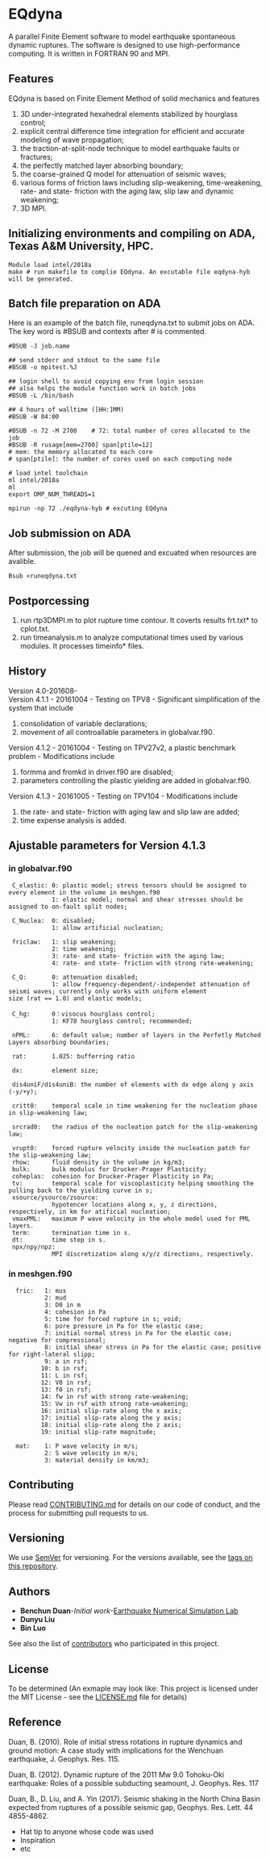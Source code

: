 # EQdyna  

A parallel Finite Element software to model earthquake spontaneous dynamic ruptures. The software is designed to use high-performance computing. It is written in FORTRAN 90 and MPI.

## Features

EQdyna is based on Finite Element Method of solid mechanics and features 
1) 3D under-integrated hexahedral elements stabilized by hourglass control; 
2) explicit central difference time integration for efficient and accurate modeling of wave propagation; 
3) the traction-at-split-node technique to model earthquake faults or fractures;
4) the perfectly matched layer absorbing boundary;
5) the coarse-grained Q model for attenuation of seismic waves;
6) various forms of friction laws including slip-weakening, time-weakening, rate- and state- friction with the aging law, slip law and dynamic weakening;
7) 3D MPI. 

## Initializing environments and compiling on ADA, Texas A&M University, HPC.

```
Module load intel/2018a
make # run makefile to complie EQdyna. An excutable file eqdyna-hyb will be generated. 
```

## Batch file preparation on ADA

Here is an example of the batch file, runeqdyna.txt to submit jobs on ADA. The key word is #BSUB and contexts after # is commented. 

```
#BSUB -J job.name

## send stderr and stdout to the same file 
#BSUB -o mpitest.%J

## login shell to avoid copying env from login session
## also helps the module function work in batch jobs
#BSUB -L /bin/bash

## 4 hours of walltime ([HH:]MM)
#BSUB -W 04:00

#BSUB -n 72 -M 2700    # 72: total number of cores allocated to the job
#BSUB -R rusage[mem=2700] span[ptile=12] 
# mem: the memory allocated to each core
# span[ptile]: the number of cores used on each computing node

# load intel toolchain
ml intel/2018a
ml
export OMP_NUM_THREADS=1

mpirun -np 72 ./eqdyna-hyb # excuting EQdyna
```

## Job submission on ADA
After submission, the job will be quened and excuated when resources are avalible.
```
Bsub <runeqdyna.txt
```

## Postporcessing

1) run rtp3DMPI.m to plot rupture time contour.
It coverts results frt.txt* to cplot.txt.  
2) run timeanalysis.m to analyze computational times used by various modules.
It processes timeinfo* files.

## History
Version 4.0-201608-  
Version 4.1.1 - 20161004 - Testing on TPV8 - Significant simplification of the system that include 
  1) consolidation of variable declarations; 
  2) movement of all controallable parameters in globalvar.f90.

Version 4.1.2 - 20161004 - Testing on TPV27v2, a plastic benchmark problem - Modifications include 
  1) formma and fromkd in driver.f90 are disabled; 
  2) parameters controlling the plastic yielding are added in globalvar.f90.

Version 4.1.3 - 20161005 - Testing on TPV104 - Modifications include
  1) the rate- and state- friction with aging law and slip law are added;
  2) time expense analysis is added.

## Ajustable parameters for Version 4.1.3
### in globalvar.f90
```
 C_elastic: 0: plastic model; stress tensors should be assigned to every element in the volume in meshgen.f90
            1: elastic model; normal and shear stresses should be assigned to on-fault split nodes;
 
 C_Nuclea:  0: disabled;
            1: allow artificial nucleation;
 
 friclaw:   1: slip weakening;
            2: time weakening;
            3: rate- and state- friction with the aging law;
            4: rate- and state- friction with strong rate-weakening;
 
 C_Q:       0: attenuation disabled;
            1: allow frequency-dependent/-independet attenuation of seismi waves; currently only works with uniform element                 size (rat == 1.0) and elastic models;
 
 C_hg:      0：visocus hourglass control;
            1: KF78 hourglass control; recommended;
 
 nPML:      6: default value; number of layers in the Perfetly Matched Layers absorbing boundaries;
 
 rat:       1.025: bufferring ratio
 
 dx:        element size;
 
 dis4uniF/dis4uniB: the number of elements with dx edge along y axis (-y/+y);
 
 critt0:    temporal scale in time weakening for the nucleation phase in slip-weakening law;
 
 srcrad0:   the radius of the nucleation patch for the slip-weakening law;
 
 vrupt0:    forced rupture velocity inside the nucleation patch for the slip-weakening law;
 rhow:      fluid density in the volume in kg/m3;
 bulk:      bulk modulus for Drucker-Prager Plasticity;
 coheplas:  cohesion for Drucker-Prager Plasticity in Pa;
 tv:        temporal scale for viscoplasticity helping smoothing the pulling back to the yielding curve in s;
 xsource/ysource/zsource:
            hypotencer locations along x, y, z directions, respectively, in km for atificial nucleation;
 vmaxPML:   maximum P wave velocity in the whole model used for PML layers.
 term:      termination time in s.
 dt:        time step in s.
 npx/npy/npz:
            MPI discretization along x/y/z directions, respectively.            
```

### in meshgen.f90
```
  fric:   1: mus
          2: mud
          3: D0 in m
          4: cohesion in Pa
          5: time for forced rupture in s; void;
          6: pore pressure in Pa for the elastic case;
          7: initial normal stress in Pa for the elastic case; negative for compressional;
          8: initial shear stress in Pa for the elastic case; positive for right-lateral slipp;
          9: a in rsf;
         10: b in rsf;
         11: L in rsf;
         12: V0 in rsf;
         13: f0 in rsf;
         14: fw in rsf with strong rate-weakening;
         15: Vw in rsf with strong rate-weakening;
         16: initial slip-rate along the x axis;
         17: initial slip-rate along the y axis;
         18: initial slip-rate along the z axis;
         19: initial slip-rate magnitude;
```

```
  mat:    1: P wave velocity in m/s;
          2: S wave velocity in m/s;
          3: material density in km/m3;
```
## Contributing

Please read [CONTRIBUTING.md](https://gist.github.com/PurpleBooth/b24679402957c63ec426) for details on our code of conduct, and the process for submitting pull requests to us.

## Versioning

We use [SemVer](http://semver.org/) for versioning. For the versions available, see the [tags on this repository](https://github.com/your/project/tags). 

## Authors

* **Benchun Duan**-*Initial work*-[Earthquake Numerical Simulation Lab](https://geogeo.tamu.edu/people/faculty/duanbenchun)
* **Dunyu Liu**
* **Bin Luo**

See also the list of [contributors]() who participated in this project.

## License

To be determined (An exmaple may look like: This project is licensed under the MIT License - see the [LICENSE.md](LICENSE.md) file for details)

## Reference
Duan, B. (2010). Role of initial stress rotations in rupture dynamics and ground
  motion: A case study with implications for the Wenchuan earthquake, J. Geophys.
  Res. 115.

Duan, B. (2012). Dynamic rupture of the 2011 Mw 9.0 Tohoku-Oki earthquake: Roles
  of a possible subducting seamount, J. Geophys. Res. 117

Duan, B., D. Liu, and A. Yin (2017). Seismic shaking in the North China Basin
  expected from ruptures of a possible seismic gap, Geophys. Res. Lett. 44 4855-4862.
  
* Hat tip to anyone whose code was used
* Inspiration
* etc
